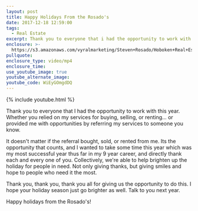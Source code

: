 ```yaml
---
layout: post
title: Happy Holidays From the Rosado's
date: 2017-12-18 12:59:00
tags:
  - Real Estate
excerpt: Thank you to everyone that i had the opportunity to work with this year.
enclosure: >-
  https://s3.amazonaws.com/vyralmarketing/Steven+Rosado/Hoboken+Real+Estate+Happy+Holidays.mp4
pullquote:
enclosure_type: video/mp4
enclosure_time:
use_youtube_image: true
youtube_alternate_image:
youtube_code: WiEyGOmgdDQ
---
```



{% include youtube.html %}

Thank you to everyone that I had the opportunity to work with this year. Whether you relied on my services for buying, selling, or renting… or provided me with opportunities by referring my services to someone you know.

It doesn't matter if the referral bought, sold, or rented from me. Its the opportunity that counts, and I wanted to take some time this year which was my most successful year thus far in my 9 year career, and directly thank each and every one of you. Collectively, we're able to help brighten up the holiday for people in need. Not only giving thanks, but giving smiles and hope to people who need it the most.

Thank you, thank you, thank you all for giving us the opportunity to do this. I hope your holiday season just go brighter as well. Talk to you next year.&nbsp;

Happy holidays from the Rosado's!